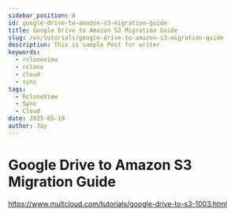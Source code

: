 ```yaml
---
sidebar_position: 8
id: google-drive-to-amazon-s3-migration-guide
title: Google Drive to Amazon S3 Migration Guide
slug: /en/tutorials/google-drive-to-amazon-s3-migration-guide
description: This is sample Post for writer
keywords:
  - rcloneview
  - rclone
  - cloud
  - sync
tags:
  - RcloneView
  - Sync
  - Cloud
date: 2025-05-19
author: Jay
---
```

# Google Drive to Amazon S3 Migration Guide

https://www.multcloud.com/tutorials/google-drive-to-s3-1003.html